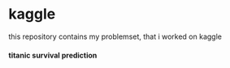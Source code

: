 # kaggle

this repository contains my problemset, that i worked on kaggle
 #### titanic survival prediction
